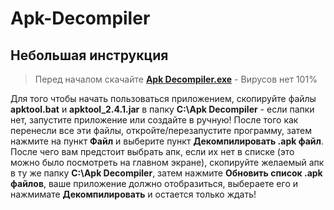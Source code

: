 # Apk-Decompiler

## Небольшая инструкция

>Перед началом скачайте [**Apk Decompiler.exe**](Apk%20Decompiler.exe) - Вирусов нет 101%

Для того чтобы начать пользоваться приложением, скопируйте файлы **apktool.bat** и **apktool_2.4.1.jar** в папку **C:\Apk Decompiler** - если папки нет, запустите приложение или создайте в ручную!
После того как перенесли все эти файлы, откройте/перезапустите программу, затем нажмите на пункт **Файл** и выберите пункт **Декомпилировать .apk файл**. После чего вам предстоит выбрать апк, если их нет в списке (это можно было посмотреть на главном экране), скопируйте желаемый апк в ту же папку **C:\Apk Decompiler**, затем нажмите **Обновить список .apk файлов**, ваше приложение должно отобразиться, выбераете его и нажмимате **Декомпилировать** и остается только ждать!